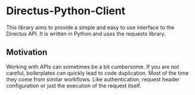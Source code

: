 # Directus-Python-Client

This library aims to provide a simple and easy to use interface to the Directus API. It is written in Python and uses
the requests library.

## Motivation
Working with APIs can sometimes be a bit cumbersome. If you are not careful, boilerplates can quickly lead to code
duplication. Most of the time they come from similar workflows. Like authentication, request header configuration or
just the execution of the request itself.

